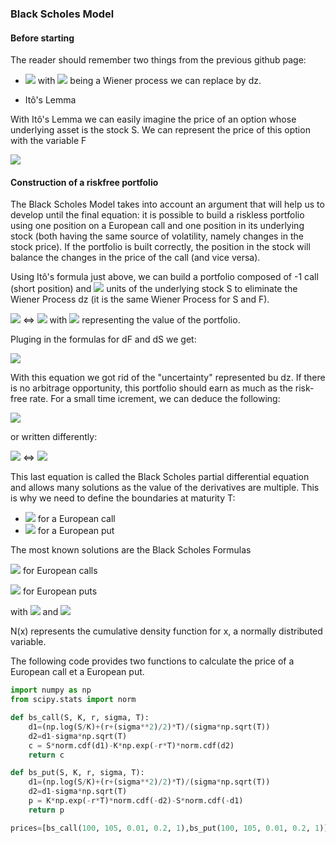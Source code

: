### Black Scholes Model

#### Before starting

The reader should remember two things from the previous github page:

* <img src="https://render.githubusercontent.com/render/math?math=\dS=\mu S\cdot dt%2b\sigma S\cdot \varepsilon \sqrt{dt}"> with <img src="https://render.githubusercontent.com/render/math?math=\varepsilon \sqrt{dt}">
being a Wiener process we can replace by dz.

* Itô's Lemma

With Itô's Lemma we can easily imagine the price of an option whose underlying asset is the stock S. We can represent the price of this option with the variable F

<img src="https://render.githubusercontent.com/render/math?math=\dF = (\frac{\delta F}{\delta S}\mu S %2b \frac{\delta F}{\delta t} %2b \frac{1}{2}\frac{\delta ^{2} F}{\delta S^{2}}\sigma ^{2}S^{2})dt %2b \frac{\delta F}{\delta S}\sigma S\cdot \varepsilon \sqrt{dt} ">

#### Construction of a riskfree portfolio

The Black Scholes Model takes into account an argument that will help us to develop until the final equation: it is possible to build a riskless portfolio using one position on a European call and one position in its underlying stock (both having the same source of volatility, namely changes in the stock price).
If the portfolio is built correctly, the position in the stock will balance the changes in the price of the call (and vice versa). 

Using Itô's formula just above, we can build a portfolio composed of -1 call (short position) and  <img src="https://render.githubusercontent.com/render/math?math=\frac{\delta F}{\delta S}"> units of the underlying stock S to eliminate the Wiener Process dz (it is the same Wiener Process for S and F). 

<img src="https://render.githubusercontent.com/render/math?math=\Pi = -F+%2b\frac{\delta F}{\delta S}S"> <=> <img src="https://render.githubusercontent.com/render/math?math=\Pi = -\Delta F%2b\frac{\delta F}{\delta S}{\Delta S}"> with <img src="https://render.githubusercontent.com/render/math?math=\Pi"> representing the value of the portfolio.  

Pluging in the formulas for dF and dS we get:

<img src="https://render.githubusercontent.com/render/math?math=\d\Pi =(-\frac{\delta F}{\delta t}-\frac{1}{2}\frac{\delta ^{2}F}{\delta S^{2}}\sigma ^{2}S^{2})dt">

With this equation we got rid of the "uncertainty" represented bu dz. If there is no arbitrage opportunity, this portfolio should earn as much as the risk-free rate. For a small time icrement, we can deduce the following:

<img src="https://render.githubusercontent.com/render/math?math=\d\Pi = r \Pi\cdot dt"> 

or written differently:

<img src="https://render.githubusercontent.com/render/math?math=\(\frac{\delta F}{\delta t}%2b\frac{1}{2}\frac{\delta ^{2}F}{\delta S^{2}}\sigma ^{2}S^{2})dt = r(-F%2b\frac{\delta F}{\delta S}S)dt"> <=> <img src="https://render.githubusercontent.com/render/math?math=\rf=\frac{\delta F}{\delta t}%2brs\frac{\delta F}{\delta S}%2b\frac{1}{2}\sigma ^{2}S^{2}\frac{\delta ^{2}F}{\delta S^{2}}">

This last equation is called the Black Scholes partial differential equation and allows many solutions as the value of the derivatives are multiple. 
This is why we need to define the boundaries at maturity T:
* <img src="https://render.githubusercontent.com/render/math?math=\max (S_{T}-K, 0)"> for a European call
* <img src="https://render.githubusercontent.com/render/math?math=\max (K-S_{T}, 0)"> for a European put

The most known solutions are the Black Scholes Formulas

<img src="https://render.githubusercontent.com/render/math?math=\c=S_{0}N(d_{1})-Ke^{-rT}N(d_{2})"> for European calls

<img src="https://render.githubusercontent.com/render/math?math=\p=Ke^{-rT}N(-d_{2})-S_{0}N(-d_{1})"> for European puts

with <img src="https://render.githubusercontent.com/render/math?math=\d_{1}=\frac{ln(S_{0}/K)%2b(r%2b\sigma ^{2}/2)T}{\sigma \sqrt{T}}"> and <img src="https://render.githubusercontent.com/render/math?math=\d_{2}=\frac{ln(S_{0}/K)%2b(r-\sigma ^{2}/2)T}{\sigma \sqrt{T}}=d_{1}-\sigma \sqrt{T}">

N(x) represents the cumulative density function for x, a normally distributed variable. 

The following code provides two functions to calculate the price of a European call et a European put. 

```python
import numpy as np
from scipy.stats import norm

def bs_call(S, K, r, sigma, T):
    d1=(np.log(S/K)+(r+(sigma**2)/2)*T)/(sigma*np.sqrt(T))
    d2=d1-sigma*np.sqrt(T)
    c = S*norm.cdf(d1)-K*np.exp(-r*T)*norm.cdf(d2)
    return c

def bs_put(S, K, r, sigma, T):
    d1=(np.log(S/K)+(r+(sigma**2)/2)*T)/(sigma*np.sqrt(T))
    d2=d1-sigma*np.sqrt(T)
    p = K*np.exp(-r*T)*norm.cdf(-d2)-S*norm.cdf(-d1)
    return p

prices=[bs_call(100, 105, 0.01, 0.2, 1),bs_put(100, 105, 0.01, 0.2, 1)]
```

